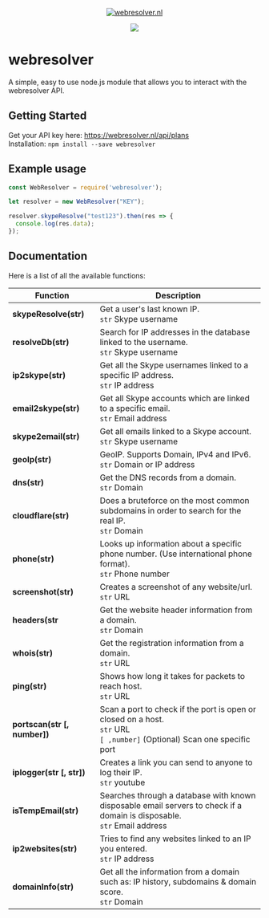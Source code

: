 <div align="center">
  <p>
    <a href="https://webresolver.nl"><img src="https://webresolver.nl/public/images/logo.png" alt="webresolver.nl" /></a>
  </p>
  <p>
    <a href="https://nodei.co/npm/webresolver/"><img src="https://nodei.co/npm/webresolver.png alt="npm installnfo" /></a>
  </p>
</div>

# webresolver
A simple, easy to use node.js module that allows you to interact with the webresolver API.

## Getting Started
Get your API key here: https://webresolver.nl/api/plans <br/>
Installation: `npm install --save webresolver`

## Example usage
```js
const WebResolver = require('webresolver');

let resolver = new WebResolver("KEY");

resolver.skypeResolve("test123").then(res => {
  console.log(res.data);
});
```
## Documentation

Here is a list of all the available functions:

Function                                | Description
--------------------------------------- | --------------------------------------
**skypeResolve(str)**                   | Get a user's last known IP. <br/> `str` Skype username
**resolveDb(str)**                      | Search for IP addresses in the database linked to the username. <br/> `str` Skype username
**ip2skype(str)**                       | Get all the Skype usernames linked to a specific IP address. <br/> `str` IP address
**email2skype(str)**                    | Get all Skype accounts which are linked to a specific email. <br/> `str` Email address
**skype2email(str)**                    | Get all emails linked to a Skype account. <br/> `str` Skype username
**geoIp(str)**                          | GeoIP. Supports Domain, IPv4 and IPv6. <br/> `str` Domain or IP address
**dns(str)**                            | Get the DNS records from a domain. <br/> `str` Domain
**cloudflare(str)**                     | Does a bruteforce on the most common subdomains in order to search for the real IP. <br/> `str` Domain
**phone(str)**                          | Looks up information about a specific phone number. (Use international phone format). <br/> `str` Phone number
**screenshot(str)**                     | Creates a screenshot of any website/url. <br/> `str` URL
**headers(str**                         | Get the website header information from a domain. <br/> `str` Domain
**whois(str)**                          | Get the registration information from a domain. <br/> `str` URL
**ping(str)**                           | Shows how long it takes for packets to reach host. <br/> `str` URL
**portscan(str [, number])**            | Scan a port to check if the port is open or closed on a host. <br/> `str` URL <br/> `[ ,number]` (Optional) Scan one specific port
**iplogger(str [, str])**               | Creates a link you can send to anyone to log their IP. <br/> `str` youtube || gyazo <br/> `[, str]` Custom id (youtube video ID (11 chars) or gyazo image ID (32 chars))
**isTempEmail(str)**                    | Searches through a database with known disposable email servers to check if a domain is disposable. <br/> `str` Email address
**ip2websites(str)**                    | Tries to find any websites linked to an IP you entered. <br/> `str` IP address
**domainInfo(str)**                     | Get all the information from a domain such as: IP history, subdomains & domain score. <br/> `str` Domain
